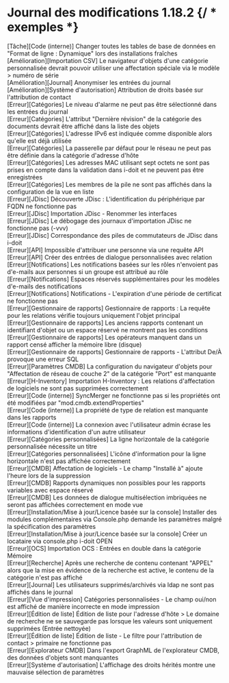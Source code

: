 # Journal des modifications 1.18.2 {/ * exemples *}

[Tâche][Code (interne)]                           Changer toutes les tables de base de données en "Format de ligne : Dynamique" lors des installations fraîches  
[Amélioration][Importation CSV]                   Le navigateur d'objets d'une catégorie personnalisée devrait pouvoir utiliser une affectation spéciale via le modèle > numéro de série  
[Amélioration][Journal]                          Anonymiser les entrées du journal  
[Amélioration][Système d'autorisation]            Attribution de droits basée sur l'attribution de contact  
[Erreur][Catégories]                              Le niveau d'alarme ne peut pas être sélectionné dans les entrées du journal  
[Erreur][Catégories]                              L'attribut "Dernière révision" de la catégorie des documents devrait être affiché dans la liste des objets  
[Erreur][Catégories]                              L'adresse IPv6 est indiquée comme disponible alors qu'elle est déjà utilisée  
[Erreur][Catégories]                              La passerelle par défaut pour le réseau ne peut pas être définie dans la catégorie d'adresse d'hôte  
[Erreur][Catégories]                              Les adresses MAC utilisant sept octets ne sont pas prises en compte dans la validation dans i-doit et ne peuvent pas être enregistrées  
[Erreur][Catégories]                              Les membres de la pile ne sont pas affichés dans la configuration de la vue en liste  
[Erreur][JDisc]                                   Découverte JDisc : L'identification du périphérique par FQDN ne fonctionne pas  
[Erreur][JDisc]                                   Importation JDisc - Renommer les interfaces  
[Erreur][JDisc]                                   Le débogage des journaux d'importation JDisc ne fonctionne pas (-vvv)  
[Erreur][JDisc]                                   Correspondance des piles de commutateurs de JDisc dans i-doit  
[Erreur][API]                                     Impossible d'attribuer une personne via une requête API  
[Erreur][API]                                     Créer des entrées de dialogue personnalisées avec relation  
[Erreur][Notifications]                           Les notifications basées sur les rôles n'envoient pas d'e-mails aux personnes si un groupe est attribué au rôle  
[Erreur][Notifications]                           Espaces réservés supplémentaires pour les modèles d'e-mails des notifications  
[Erreur][Notifications]                           Notifications - L'expiration d'une période de certificat ne fonctionne pas  
[Erreur][Gestionnaire de rapports]                Gestionnaire de rapports : La requête pour les relations vérifie toujours uniquement l'objet principal  
[Erreur][Gestionnaire de rapports]                Les anciens rapports contenant un identifiant d'objet ou un espace réservé ne montrent pas les conditions  
[Erreur][Gestionnaire de rapports]                Les opérateurs manquent dans un rapport censé afficher la mémoire libre (disque)  
[Erreur][Gestionnaire de rapports]                Gestionnaire de rapports - L'attribut De/À provoque une erreur SQL  
[Erreur][Paramètres CMDB]                         La configuration du navigateur d'objets pour "Affectation de réseau de couche 2" de la catégorie "Port" est manquante  
[Erreur][H-Inventory]                             Importation H-Inventory : Les relations d'affectation de logiciels ne sont pas supprimées correctement  
[Erreur][Code (interne)]                          SyncMerger ne fonctionne pas si les propriétés ont été modifiées par "mod.cmdb.extendProperties"  
[Erreur][Code (interne)]                          La propriété de type de relation est manquante dans les rapports  
[Erreur][Code (interne)]                          La connexion avec l'utilisateur admin écrase les informations d'identification d'un autre utilisateur  
[Erreur][Catégories personnalisées]               La ligne horizontale de la catégorie personnalisée nécessite un titre  
[Erreur][Catégories personnalisées]               L'icône d'information pour la ligne horizontale n'est pas affichée correctement  
[Erreur][CMDB]                                    Affectation de logiciels - Le champ "Installé à" ajoute l'heure lors de la suppression  
[Erreur][CMDB]                                    Rapports dynamiques non possibles pour les rapports variables avec espace réservé  
[Erreur][CMDB]                                    Les données de dialogue multisélection imbriquées ne seront pas affichées correctement en mode vue  
[Erreur][Installation/Mise à jour/Licence basée sur la console] Installer des modules complémentaires via Console.php demande les paramètres malgré la spécification des paramètres  
[Erreur][Installation/Mise à jour/Licence basée sur la console] Créer un locataire via console.php i-doit OPEN  
[Erreur][OCS]                                     Importation OCS : Entrées en double dans la catégorie Mémoire  
[Erreur][Recherche]                                Après une recherche de contenu contenant "APPEL" alors que la mise en évidence de la recherche est active, le contenu de la catégorie n'est pas affiché  
[Erreur][Journal]                                 Les utilisateurs supprimés/archivés via ldap ne sont pas affichés dans le journal  
[Erreur][Vue d'impression]                        Catégories personnalisées - Le champ oui/non est affiché de manière incorrecte en mode impression  
[Erreur][Édition de liste]                        Édition de liste pour l'adresse d'hôte > Le domaine de recherche ne se sauvegarde pas lorsque les valeurs sont uniquement supprimées (Entrée nettoyée)  
[Erreur][Édition de liste]                        Édition de liste - Le filtre pour l'attribution de contact > primaire ne fonctionne pas  
[Erreur][Explorateur CMDB]                        Dans l'export GraphML de l'explorateur CMDB, des données d'objets sont manquantes  
[Erreur][Système d'autorisation]                  L'affichage des droits hérités montre une mauvaise sélection de paramètres  
